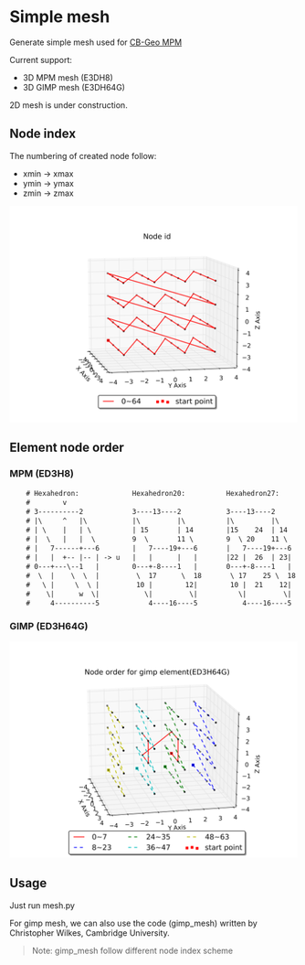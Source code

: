# Simple mesh
Generate simple mesh used for [CB-Geo MPM](https://github.com/cb-geo/mpm)

Current support:
* 3D MPM mesh (E3DH8)
* 3D GIMP mesh (E3DH64G)

2D mesh is under construction.

## Node index
The numbering of created node follow:
* xmin -> xmax
* ymin -> ymax
* zmin -> zmax

![Node index](order/node_id.png)

## Element node order
### MPM (ED3H8)

```
    # Hexahedron:             Hexahedron20:          Hexahedron27:
    #        v
    # 3----------2            3----13----2           3----13----2
    # |\     ^   |\           |\         |\          |\         |\
    # | \    |   | \          | 15       | 14        |15    24  | 14
    # |  \   |   |  \         9  \       11 \        9  \ 20    11 \
    # |   7------+---6        |   7----19+---6       |   7----19+---6
    # |   |  +-- |-- | -> u   |   |      |   |       |22 |  26  | 23|
    # 0---+---\--1   |        0---+-8----1   |       0---+-8----1   |
    #  \  |    \  \  |         \  17      \  18       \ 17    25 \  18
    #   \ |     \  \ |         10 |        12|        10 |  21    12|
    #    \|      w  \|           \|         \|          \|         \|
    #     4----------5            4----16----5           4----16----5
```

### GIMP (ED3H64G)

![Node index](order/elem_node_order.png)

## Usage 
Just run mesh.py

For gimp mesh, we can also use the code (gimp_mesh) written by Christopher Wilkes, Cambridge University. 
> Note: gimp_mesh follow different node index scheme
